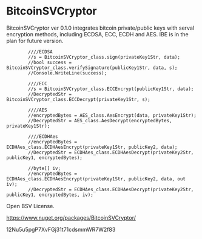 # BitcoinSVCryptor
BitcoinSVCryptor ver 0.1.0 integrates bitcoin private/public keys with serval encryption methods, including ECDSA, ECC, ECDH and AES. IBE is in the plan for future version. 

            ////ECDSA
            //s = BitcoinSVCryptor_class.sign(privateKey1Str, data);
            //bool success = BitcoinSVCryptor_class.verifySignature(publicKey1Str, data, s);
            //Console.WriteLine(success);

            ////ECC
            //s = BitcoinSVCryptor_class.ECCEncrypt(publicKey1Str, data);
            //DecryptedStr = BitcoinSVCryptor_class.ECCDecrypt(privateKey1Str, s);

            ////AES
            //encryptedBytes = AES_class.AesEncrypt(data, privateKey1Str);
            //DecryptedStr = AES_class.AesDecrypt(encryptedBytes, privateKey1Str);

            ////ECDHAes
            //encryptedBytes = ECDHAes_class.ECDHAesEncrypt(privateKey1Str, publicKey2, data);
            //DecryptedStr = ECDHAes_class.ECDHAesDecrypt(privateKey2Str, publicKey1, encryptedBytes);

            //byte[] iv;
            //encryptedBytes = ECDHAes_class.ECDHAesEncrypt(privateKey1Str, publicKey2, data, out iv);
            //DecryptedStr = ECDHAes_class.ECDHAesDecrypt(privateKey2Str, publicKey1, encryptedBytes, iv);

Open BSV License.

https://www.nuget.org/packages/BitcoinSVCryptor/

12Nu5u5pgP7XvFGj31t71cdsmmWR7W2f83

